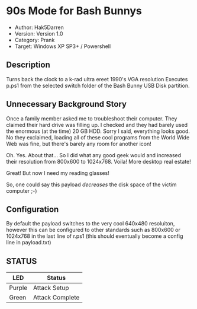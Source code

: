 # 90s Mode for Bash Bunnys

* Author: Hak5Darren
* Version: Version 1.0
* Category: Prank
* Target: Windows XP SP3+ / Powershell


## Description

Turns back the clock to a k-rad ultra ereet 1990's VGA resolution
Executes p.ps1 from the selected switch folder of the Bash Bunny USB Disk partition.

## Unnecessary Background Story

Once a family member asked me to troubleshoot their computer. They claimed their hard drive was filling up. I checked and they had barely used the enormous (at the time) 20 GB HDD. Sorry I said, everything looks good. No they exclaimed, loading all of these cool programs from the World Wide Web was fine, but there's barely any room for another icon! 

Oh. Yes. About that... So I did what any good geek would and increased their resolution from 800x600 to 1024x768. Voila! More desktop real estate!

Great! But now I need my reading glasses!

So, one could say this payload *decreases* the disk space of the victim computer ;-)

## Configuration

By default the payload switches to the very cool 640x480 resoluiton, however this can be configured to other standards such as 800x600 or 1024x768 in the last line of r.ps1 (this should eventually become a config line in payload.txt)

## STATUS

| LED                | Status                                       |
| ------------------ | -------------------------------------------- |
| Purple             | Attack Setup                                 |
| Green              | Attack Complete                              |
